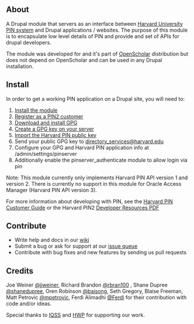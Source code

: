 ## About

A Drupal module that servers as an interface between [Harvard University PIN system](http://www.pin.harvard.edu/)
and Drupal applications / websites. The purpose of this module is to encapsulate low level details of
PIN and provide and set of APIs for drupal developers.

The module was developed for and it's part of [OpenScholar](http://openscholar.harvard.edu)
distribution but does not depend on OpenScholar and can be used in any Drupal installation.


## Install

In order to get a working PIN application on a Drupal site, you will need to:

1. [Install the module](http://drupal.org/documentation/install/modules-themes)
2. [Register as a PIN2 customer](http://reference.pin.harvard.edu/dev-registration)
3. [Download and install GPG](http://www.gnupg.org/download/index.en.html)
4. [Create a GPG key on your server](http://www.dewinter.com/gnupg_howto/english/GPGMiniHowto-3.html#ss3.1)
5. [Import the Harvard PIN public key](http://www.dewinter.com/gnupg_howto/english/GPGMiniHowto-3.html#ss3.3)
6. Send your public GPG key to directory_services@harvard.edu
7. Configure your GPG and Harvard PIN application info at /admin/settings/pinserver
8. Additionally enable the pinserver_authenticate module to allow login via pin

Note: This module currently only implements Harvard PIN API version 1 and
version 2. There is currently no support in this module for Oracle Access
Manager (Harvard PIN API version 3).

For more information about developing with PIN, see the
[Harvard PIN Customer Guide](http://reference.pin.harvard.edu/dev-overview)
or the Harvard PIN2 [Developer Resources PDF](http://reference.pin.harvard.edu/sites/reference.pin.harvard.edu/files/PIN2%20Developer%20Resources.pdf)

## Contribute

* Write help and docs in our [wiki](https://github.com/openscholar/pinserver/wiki)
* Submit a bug or ask for support at our [issue queue](https://github.com/openscholar/pinserver/issues)
* Contribute with bug fixes and new features by sending us pull requests


## Credits

Joe Weiner [@jjweiner](https://github.com/jjweiner), Richard Brandon [@rbran100](https://github.com)
, Shane Dupree [@shanedupree](https://github.com/shanedupree), 
Oren Robinson [@baisong](https://github.com/baisong), Seth Gregory, Blaise Freeman, Matt Petrovic [@mpetrovic](https://github.com),
Ferdi Alimadhi [@Ferdi](https://github.com/Ferdi) for their contribution with code and/or ideas.

Special thanks to [IQSS](http://iq.harvard.edu) and [HWP](http://hwp.harvard.edu) for supporting our work.